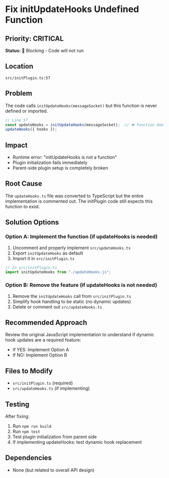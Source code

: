 # Fix initUpdateHooks Undefined Function

## Priority: CRITICAL
**Status:** 🔴 Blocking - Code will not run

## Location
`src/initPlugin.ts:57`

## Problem
The code calls `initUpdateHooks(messageSocket)` but this function is never defined or imported.

```typescript
// Line 57
const updateHooks = initUpdateHooks(messageSocket);  // ❌ function doesn't exist!
updateHooks({ hooks });
```

## Impact
- Runtime error: "initUpdateHooks is not a function"
- Plugin initialization fails immediately
- Parent-side plugin setup is completely broken

## Root Cause
The `updateHooks.ts` file was converted to TypeScript but the entire implementation is commented out. The initPlugin code still expects this function to exist.

## Solution Options

### Option A: Implement the function (if updateHooks is needed)
1. Uncomment and properly implement `src/updateHooks.ts`
2. Export `initUpdateHooks` as default
3. Import it in `src/initPlugin.ts`

```typescript
// In src/initPlugin.ts
import initUpdateHooks from "./updateHooks.js";
```

### Option B: Remove the feature (if updateHooks is not needed)
1. Remove the `initUpdateHooks` call from `src/initPlugin.ts`
2. Simplify hook handling to be static (no dynamic updates)
3. Delete or comment out `src/updateHooks.ts`

## Recommended Approach
Review the original JavaScript implementation to understand if dynamic hook updates are a required feature:
- If YES: Implement Option A
- If NO: Implement Option B

## Files to Modify
- `src/initPlugin.ts` (required)
- `src/updateHooks.ts` (if implementing)

## Testing
After fixing:
1. Run `npm run build`
2. Run `npm test`
3. Test plugin initialization from parent side
4. If implementing updateHooks: test dynamic hook replacement

## Dependencies
- None (but related to overall API design)
